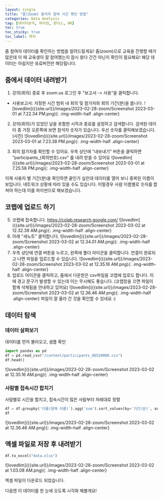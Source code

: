 ```yaml
---
layout: single
title: "줌(Zoom) 참석자 참여 시간 확인 방법"
categories: Data Analysis
tag: [데이터분석, 파이썬, 판다스, HR]
toc: true
toc_sticky: true
toc_label: 목차
---
```


줌 참여자 데이터를 확인하는 방법을 알려드릴게요!
줌(zoom)으로 교육을 진행할 때가 많은데 이 때 교육생이 잘 참여했는지 잠시 왔다 간건 아닌지 확인이 필요해요!
해당 데이터는 아쉽지만 유료버전만 해당됩니다.

## 줌에서 데이터 내려받기
1. 강의(회의) 종료 후 zoom.us 로그인 후 "보고서 -> 사용"을 클릭합니다.
  - 사용보고서: 지정한 시간 범위 내 회의 및 참가자와 회의 기간(분)을 봅니다.
![lovedlim]({{site.url}}/images/2023-02-28-zoom/Screenshot 2023-03-01 at 7.22.34 PM.png){: .img-width-half .align-center}

2. 강의(회의)가 있었던 날을 포함한 시작과 종료를 설정하고 검색합니다. 검색된 데이터 중 가장 오른쪽에 보면 참석자 숫자가 있습니다. 우선 숫자를 클릭해보겠습니다.
(사진)
![lovedlim]({{site.url}}/images/2023-02-28-zoom/Screenshot 2023-03-01 at 7.23.38 PM.png){: .img-width-half .align-center}

4. 회의 참가자를 확인할 수 있어요. 우측 상단에 "내보내기" 버튼을 클릭하면 "participants_(회의번호).csv" 를 내려 받을 수 있어요
![lovedlim]({{site.url}}/images/2023-02-28-zoom/Screenshot 2023-03-01 at 7.25.58 PM.png){: .img-width-half .align-center}
 
이제 사용자 별 기간(분)을 확인하면 끝인가 싶은데 데이터를 열어 보니 중복된 이름이 보입니다. 네트워크 상황에 따라 있을 수도 있습니다. 이럴경우 사람 이름별로 숫자를 합쳐야 하는데 이를 파이썬으로 해보겠습니다. 

## 코랩에 업로드 하기
5. 코랩에 접속합니다. https://colab.research.google.com/
![lovedlim]({{site.url}}/images/2023-02-28-zoom/Screenshot 2023-03-02 at 12.32.39 AM.png){: .img-width-half .align-center}
6. 아래 "새노트" 클릭합니다.
![lovedlim]({{site.url}}/images/2023-02-28-zoom/Screenshot 2023-03-02 at 12.34.01 AM.png){: .img-width-half .align-center}
7. 우측 상단에 연결 버튼을 누르고, 왼쪽에 폴더 아이콘을 클릭합니다. 연결이 완료되고 나면 파일을 업로드할 수 있습니다. 
![lovedlim]({{site.url}}/images/2023-02-28-zoom/Screenshot 2023-03-02 at 12.35.16 AM.png){: .img-width-half .align-center}
8. 업로드 아이콘을 클릭하고, 줌에서 다운받은 csv파일을 코랩에 업로드 합니다. 이 때 경고 문구가 발생할 수 있는데 이는 무시해도 좋습니다. (코랩창을 끄면 파일이 함께 삭제됨을 안내하고 있어요)
![lovedlim]({{site.url}}/images/2023-02-28-zoom/Screenshot 2023-03-02 at 12.36.46 AM.png){: .img-width-half .align-center}
파일이 잘 올라 간 것을 확인할 수 있네요 :) 

## 데이터 탐색
### 데이터 살펴보기
데이터를 먼저 불러오고, 샘플 확인
```python
import pandas as pd
df = pd.read_csv("/content/participants_86520000.csv")
df.head()
```
![lovedlim]({{site.url}}/images/2023-02-28-zoom/Screenshot 2023-03-02 at 12.35.16 AM.png){: .img-width-half .align-center}

### 사람별 접속시간 합치기
사람별로 시간을 합치고, 접속시간이 많은 사람부터 차례대로 정렬
```python
df = df.groupby('이름(원래 이름)').agg('sum').sort_values(by='기간(분)', ascending=False).reset_index()
df
```
![lovedlim]({{site.url}}/images/2023-02-28-zoom/Screenshot 2023-03-02 at 12.36.46 AM.png){: .img-width-half .align-center}


## 엑셀 파일로 저장 후 내려받기
```python
df.to_excel("data.xlsx")
```
![lovedlim]({{site.url}}/images/2023-02-28-zoom/Screenshot 2023-03-02 at 1.03.08 AM.png){: .img-width-half .align-center}

엑셀 파일이 다운로드 되었습니다.

다음엔 이 데이터를 한 눈에 오도록 시각화 해볼게요!

